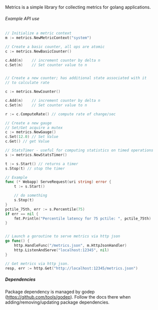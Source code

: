 Metrics is a simple library for collecting metrics for golang applications. 

###### Example API use

```go
// Initialize a metric context
m := metrics.NewMetricContext("system")

// Create a basic counter, all ops are atomic
c := metrics.NewBasicCounter()

c.Add(n)    // increment counter by delta n
c.Set(n)    // Set counter value to n


// Create a new counter; has additional state associated with it
// to calculate rate

c := metrics.NewCounter()

c.Add(n)    // increment counter by delta n
c.Set(n)    // Set counter value to n

r := c.ComputeRate() // compute rate of change/sec

// Create a new gauge
// Set/Get acquire a mutex
c := metrics.NewGauge()
c.Set(12.0) // Set Value
c.Get() // get Value

// StatsTimer - useful for computing statistics on timed operations
s := metrics.NewStatsTimer()

t := s.Start() // returns a timer
s.Stop(t) // stop the timer

// Example
func (* Webapp) ServeRequest(uri string) error {
	t := s.Start()

	// do something
	s.Stop(t)
}
pctile_75th, err := s.Percentile(75)
if err == nil {
	fmt.Println("Percentile latency for 75 pctile: ", pctile_75th)
}


// Launch a goroutine to serve metrics via http json
go func() {
	http.HandleFunc("/metrics.json", m.HttpJsonHandler)
	http.ListenAndServe("localhost:12345", nil)
}

// Get metrics via http json.
resp, err := http.Get("http://localhost:12345/metrics.json")
```

##### Dependencies
Package dependency is managed by godep (https://github.com/tools/godep). Follow the docs there when adding/removing/updating
package dependencies.
